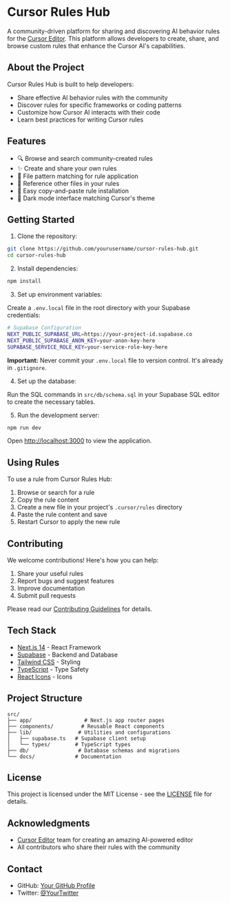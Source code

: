 # Cursor Rules Hub

A community-driven platform for sharing and discovering AI behavior rules for the [Cursor Editor](https://cursor.sh). This platform allows developers to create, share, and browse custom rules that enhance the Cursor AI's capabilities.

## About the Project

Cursor Rules Hub is built to help developers:

- Share effective AI behavior rules with the community
- Discover rules for specific frameworks or coding patterns
- Customize how Cursor AI interacts with their code
- Learn best practices for writing Cursor rules

## Features

- 🔍 Browse and search community-created rules
- ✨ Create and share your own rules
- 📁 File pattern matching for rule application
- 🔗 Reference other files in your rules
- 💾 Easy copy-and-paste rule installation
- 🎨 Dark mode interface matching Cursor's theme

## Getting Started

1. Clone the repository:

```bash
git clone https://github.com/yourusername/cursor-rules-hub.git
cd cursor-rules-hub
```

2. Install dependencies:

```bash
npm install
```

3. Set up environment variables:

Create a `.env.local` file in the root directory with your Supabase credentials:

```bash
# Supabase Configuration
NEXT_PUBLIC_SUPABASE_URL=https://your-project-id.supabase.co
NEXT_PUBLIC_SUPABASE_ANON_KEY=your-anon-key-here
SUPABASE_SERVICE_ROLE_KEY=your-service-role-key-here
```

**Important:** Never commit your `.env.local` file to version control. It's already in `.gitignore`.

4. Set up the database:

Run the SQL commands in `src/db/schema.sql` in your Supabase SQL editor to create the necessary tables.

5. Run the development server:

```bash
npm run dev
```

Open [http://localhost:3000](http://localhost:3000) to view the application.

## Using Rules

To use a rule from Cursor Rules Hub:

1. Browse or search for a rule
2. Copy the rule content
3. Create a new file in your project's `.cursor/rules` directory
4. Paste the rule content and save
5. Restart Cursor to apply the new rule

## Contributing

We welcome contributions! Here's how you can help:

1. Share your useful rules
2. Report bugs and suggest features
3. Improve documentation
4. Submit pull requests

Please read our [Contributing Guidelines](CONTRIBUTING.md) for details.

## Tech Stack

- [Next.js 14](https://nextjs.org/) - React Framework
- [Supabase](https://supabase.com/) - Backend and Database
- [Tailwind CSS](https://tailwindcss.com/) - Styling
- [TypeScript](https://www.typescriptlang.org/) - Type Safety
- [React Icons](https://react-icons.github.io/react-icons/) - Icons

## Project Structure

```
src/
├── app/                 # Next.js app router pages
├── components/         # Reusable React components
├── lib/               # Utilities and configurations
│   ├── supabase.ts   # Supabase client setup
│   └── types/        # TypeScript types
├── db/                # Database schemas and migrations
└── docs/             # Documentation
```

## License

This project is licensed under the MIT License - see the [LICENSE](LICENSE) file for details.

## Acknowledgments

- [Cursor Editor](https://cursor.sh) team for creating an amazing AI-powered editor
- All contributors who share their rules with the community

## Contact

- GitHub: [Your GitHub Profile](https://github.com/yourusername)
- Twitter: [@YourTwitter](https://twitter.com/yourtwitter)
